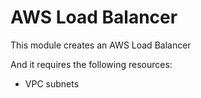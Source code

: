  # AWS Load Balancer

This module creates an AWS Load Balancer

And it requires the following resources:
 - VPC subnets